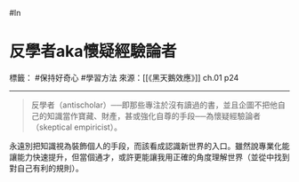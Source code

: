 #ln 
# 反學者aka懷疑經驗論者
標籤： #保持好奇心 #學習方法
來源：[[《黑天鵝效應》]] ch.01 p24

---

> 反學者（antischolar）──即那些專注於沒有讀過的書，並且企圖不把他自己的知識當作寶藏、財產，甚或強化自尊的手段──為懷疑經驗論者（skeptical empiricist）。

永遠別把知識視為裝飾個人的手段，而該看成認識新世界的入口。雖然說專業化能讓能力快速提升，但當個通才，或許更能讓我用正確的角度理解世界（並從中找到對自己有利的規則）。